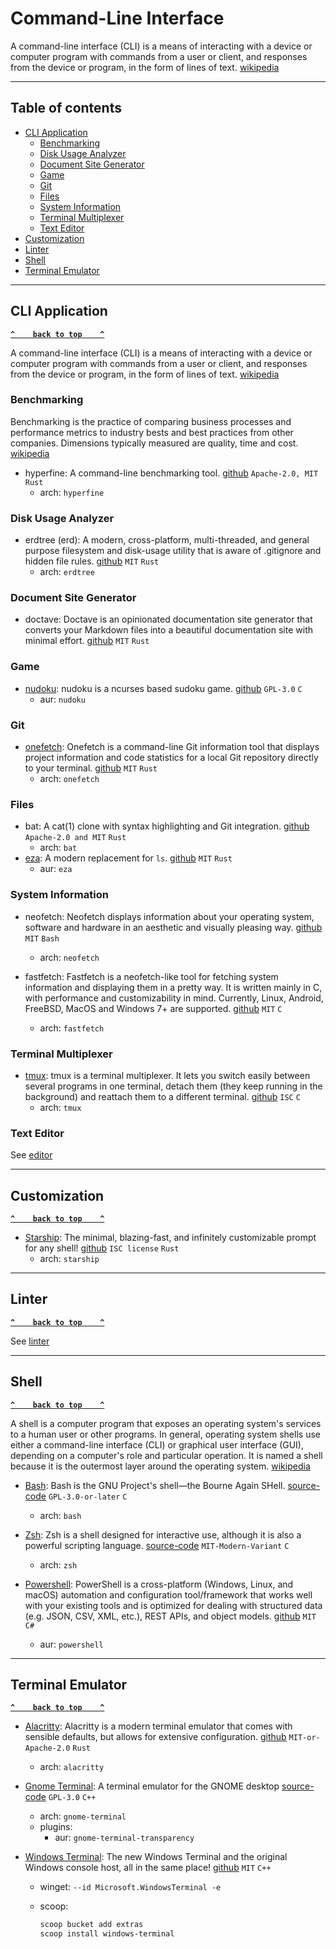 # Command-Line Interface

A command-line interface (CLI) is a means of interacting with a device or computer program with commands from a user or client, and responses from the device or program, in the form of lines of text. [wikipedia](https://en.wikipedia.org/wiki/Command-line_interface)

---

## Table of contents

- [CLI Application](#cli-application)
  - [Benchmarking](#benchmarking)
  - [Disk Usage Analyzer](#disk-usage-analyzer)
  - [Document Site Generator](#document-site-generator)
  - [Game](#game)
  - [Git](#git)
  - [Files](#files)
  - [System Information](#system-information)
  - [Terminal Multiplexer](#terminal-multiplexer)
  - [Text Editor](#text-editor)
- [Customization](#customization)
- [Linter](#linter)
- [Shell](#shell)
- [Terminal Emulator](#terminal-emulator)

---

## CLI Application

**[`^    back to top    ^`](#table-of-contents)**

A command-line interface (CLI) is a means of interacting with a device or computer program with commands from a user or client, and responses from the device or program, in the form of lines of text. [wikipedia](https://en.wikipedia.org/wiki/Command-line_interface)

### Benchmarking

Benchmarking is the practice of comparing business processes and performance metrics to industry bests and best practices from other companies. Dimensions typically measured are quality, time and cost. [wikipedia](https://en.wikipedia.org/wiki/Benchmarking)

- hyperfine: A command-line benchmarking tool. [github](https://github.com/sharkdp/hyperfine) `Apache-2.0, MIT` `Rust`
  - arch: `hyperfine`

### Disk Usage Analyzer

- erdtree (erd): A modern, cross-platform, multi-threaded, and general purpose filesystem and disk-usage utility that is aware of .gitignore and hidden file rules. [github](https://github.com/solidiquis/erdtree) `MIT` `Rust`
  - arch: `erdtree`

### Document Site Generator

- doctave: Doctave is an opinionated documentation site generator that converts your Markdown files into a beautiful documentation site with minimal effort. [github](https://github.com/Doctave/doctave) `MIT` `Rust`

### Game

- [nudoku](http://jubalh.github.io/nudoku/): nudoku is a ncurses based sudoku game. [github](https://github.com/jubalh/nudoku) `GPL-3.0` `C`
  - aur: `nudoku`

### Git

- [onefetch](https://onefetch.dev/): Onefetch is a command-line Git information tool that displays project information and code statistics for a local Git repository directly to your terminal. [github](https://github.com/o2sh/onefetch) `MIT` `Rust`
  - arch: `onefetch`

### Files

- bat: A cat(1) clone with syntax highlighting and Git integration. [github](https://github.com/sharkdp/bat) `Apache-2.0 and MIT` `Rust`
  - arch: `bat`
- [eza](https://the.exa.website/):  A modern replacement for `ls`. [github](https://github.com/eza-community/eza) `MIT` `Rust`
  - aur: `eza`

### System Information

- neofetch: Neofetch displays information about your operating system, software and hardware in an aesthetic and visually pleasing way. [github](https://github.com/dylanaraps/neofetch) `MIT` `Bash`
  - arch: `neofetch`

- fastfetch: Fastfetch is a neofetch-like tool for fetching system information and displaying them in a pretty way. It is written mainly in C, with performance and customizability in mind. Currently, Linux, Android, FreeBSD, MacOS and Windows 7+ are supported. [github](https://github.com/fastfetch-cli/fastfetch) `MIT` `C`
  - arch: `fastfetch`

### Terminal Multiplexer

- [tmux](https://github.com/tmux/tmux/wiki): tmux is a terminal multiplexer. It lets you switch easily between several programs in one terminal, detach them (they keep running in the background) and reattach them to a different terminal. [github](https://github.com/tmux/tmux) `ISC` `C`
  - arch: `tmux`

### Text Editor

See [editor](./editor.md#console)

---

## Customization

**[`^    back to top    ^`](#table-of-contents)**

- [Starship](https://starship.rs/): The minimal, blazing-fast, and infinitely customizable prompt for any shell! [github](https://github.com/starship/starship) `ISC license` `Rust`
  - arch: `starship`

---

## Linter

**[`^    back to top    ^`](#table-of-contents)**

See [linter](./linter.md#shell)

---

## Shell

**[`^    back to top    ^`](#table-of-contents)**

A shell is a computer program that exposes an operating system's services to a human user or other programs. In general, operating system shells use either a command-line interface (CLI) or graphical user interface (GUI), depending on a computer's role and particular operation. It is named a shell because it is the outermost layer around the operating system. [wikipedia](https://en.wikipedia.org/wiki/Shell_(computing))

- [Bash](https://www.gnu.org/software/bash/): Bash is the GNU Project's shell—the Bourne Again SHell. [source-code](https://git.savannah.gnu.org/cgit/bash.git) `GPL-3.0-or-later` `C`
  - arch: `bash`

- [Zsh](https://www.zsh.org/): Zsh is a shell designed for interactive use, although it is also a powerful scripting language. [source-code](https://sf.net/p/zsh/code/) `MIT-Modern-Variant` `C`
  - arch: `zsh`

- [Powershell](https://microsoft.com/PowerShell): PowerShell is a cross-platform (Windows, Linux, and macOS) automation and configuration tool/framework that works well with your existing tools and is optimized for dealing with structured data (e.g. JSON, CSV, XML, etc.), REST APIs, and object models. [github](https://github.com/PowerShell/PowerShell) `MIT` `C#`
  - aur: `powershell`

---

## Terminal Emulator

**[`^    back to top    ^`](#table-of-contents)**

- [Alacritty](https://alacritty.org/): Alacritty is a modern terminal emulator that comes with sensible defaults, but allows for extensive configuration. [github](https://github.com/alacritty/alacritty) `MIT-or-Apache-2.0` `Rust`
  - arch: `alacritty`

- [Gnome Terminal](https://wiki.gnome.org/Apps/Terminal): A terminal emulator for the GNOME desktop [source-code](https://gitlab.gnome.org/GNOME/gnome-terminal) `GPL-3.0` `C++`
  - arch: `gnome-terminal`
  - plugins:
    - aur: `gnome-terminal-transparency`

- [Windows Terminal](https://aka.ms/terminal): The new Windows Terminal and the original Windows console host, all in the same place! [github](https://github.com/microsoft/terminal) `MIT` `C++`
  - winget: `--id Microsoft.WindowsTerminal -e`
  - scoop:

    ```bash
    scoop bucket add extras
    scoop install windows-terminal
    ```
